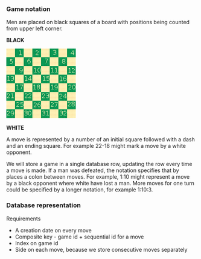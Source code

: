 ### Game notation

Men are placed on black squares of a board with positions being counted from upper left corner. 

__BLACK__

![image](001-board.png)

__WHITE__

A move is represented by a number of an initial square followed with a dash and an ending square. For example 22-18 might mark a move by a white opponent.

We will store a game in a single database row, updating the row every time a move is made. If a man was defeated, the notation specifies that by places a colon between moves. For example, 1:10 might represent a move by a black opponent where white have lost a man. More moves for one turn could be specified by a longer notation, for example 1:10:3.

### Database representation

Requirements
* A creation date on every move
* Composite key - game id + sequential id for a move
* Index on game id 
* Side on each move, because we store consecutive moves separately